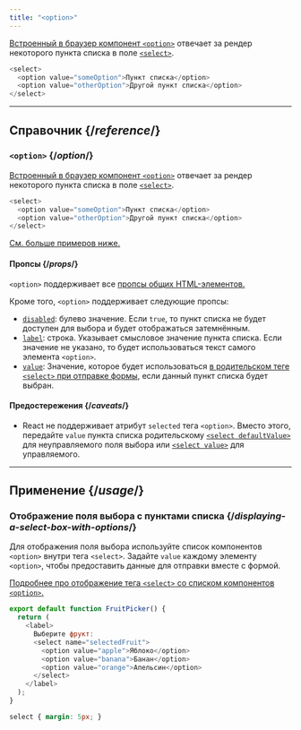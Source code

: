 ```yaml
---
title: "<option>"
---
```


<Intro>

[Встроенный в браузер компонент `<option>`](https://developer.mozilla.org/ru/docs/Web/HTML/Element/option) отвечает за рендер некоторого пункта списка в поле [`<select>`](/reference/react-dom/components/select).

```js
<select>
  <option value="someOption">Пункт списка</option>
  <option value="otherOption">Другой пункт списка</option>
</select>
```

</Intro>

<InlineToc />

---

## Справочник {/*reference*/}

### `<option>` {/*option*/}

[Встроенный в браузер компонент `<option>`](https://developer.mozilla.org/ru/docs/Web/HTML/Element/option) отвечает за рендер некоторого пункта списка в поле [`<select>`](/reference/react-dom/components/select).

```js
<select>
  <option value="someOption">Пункт списка</option>
  <option value="otherOption">Другой пункт списка</option>
</select>
```

[См. больше примеров ниже.](#usage)

#### Пропсы {/*props*/}

`<option>` поддерживает все [пропсы общих HTML-элементов.](/reference/react-dom/components/common#props)

Кроме того, `<option>` поддерживает следующие пропсы:

* [`disabled`](https://developer.mozilla.org/ru/docs/Web/HTML/Element/option#disabled): булево значение. Если `true`, то пункт списка не будет доступен для выбора и будет отображаться затемнённым.
* [`label`](https://developer.mozilla.org/ru/docs/Web/HTML/Element/option#label): строка. Указывает смысловое значение пункта списка. Если значение не указано, то будет использоваться текст самого элемента `<option>`.
* [`value`](https://developer.mozilla.org/ru/docs/Web/HTML/Element/option#value): Значение, которое будет использоваться [в родительском теге `<select>` при отправке формы](/reference/react-dom/components/select#reading-the-select-box-value-when-submitting-a-form), если данный пункт списка будет выбран.

#### Предостережения {/*caveats*/}

* React не поддерживает атрибут `selected` тега `<option>`. Вместо этого, передайте `value` пункта списка родительскому [`<select defaultValue>`](/reference/react-dom/components/select#providing-an-initially-selected-option) для неуправляемого поля выбора или [`<select value>`](/reference/react-dom/components/select#controlling-a-select-box-with-a-state-variable) для управляемого.

---

## Применение {/*usage*/}

### Отображение поля выбора с пунктами списка {/*displaying-a-select-box-with-options*/}

Для отображения поля выбора используйте список компонентов `<option>` внутри тега `<select>`. Задайте `value` каждому элементу `<option>`, чтобы предоставить данные для отправки вместе с формой.

[Подробнее про отображение тега `<select>` со списком компонентов `<option>`.](/reference/react-dom/components/select)

<Sandpack>

```js
export default function FruitPicker() {
  return (
    <label>
      Выберите фрукт:
      <select name="selectedFruit">
        <option value="apple">Яблоко</option>
        <option value="banana">Банан</option>
        <option value="orange">Апельсин</option>
      </select>
    </label>
  );
}
```

```css
select { margin: 5px; }
```

</Sandpack>  

